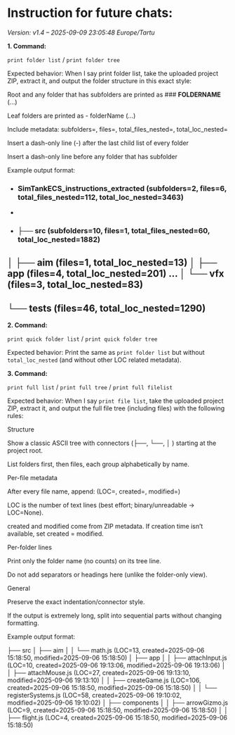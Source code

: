 # Instruction for future chats:

_Version: v1.4 – 2025-09-09 23:05:48 Europe/Tartu_










**1. Command:**

`print folder list` / `print folder tree`

Expected behavior:
When I say print folder list, take the uploaded project ZIP, extract it, and output the folder structure in this exact style:

Root and any folder that has subfolders are printed as ### **FOLDERNAME** (...)

Leaf folders are printed as - folderName (...)

Include metadata: subfolders=, files=, total_files_nested=, total_loc_nested=

Insert a dash-only line (-) after the last child list of every folder

Insert a dash-only line before any folder that has subfolder

Example output format:

- ### **SimTankECS_instructions_extracted** (subfolders=2, files=6, total_files_nested=112, total_loc_nested=3463)
-
- ### ├── **src** (subfolders=10, files=1, total_files_nested=60, total_loc_nested=1882)
│   ├── aim (files=1, total_loc_nested=13)
│   ├── app (files=4, total_loc_nested=201)
...
│   └── vfx (files=3, total_loc_nested=83)
-
└── tests (files=46, total_loc_nested=1290)
-

**2. Command:**

`print quick folder list` / `print quick folder tree`

Expected behavior:
Print the same as `print folder list` but without `total_loc_nested` (and without other LOC related metadata).

**3. Command:**

`print full list` / `print full tree` / `print full filelist`

Expected behavior:
When I say `print file list`, take the uploaded project ZIP, extract it, and output the full file tree (including files) with the following rules:

Structure

Show a classic ASCII tree with connectors (├──, └──, │ ) starting at the project root.

List folders first, then files, each group alphabetically by name.

Per-file metadata

After every file name, append:
(LOC=<lines>, created=<YYYY-MM-DD HH:MM:SS>, modified=<YYYY-MM-DD HH:MM:SS>)

LOC is the number of text lines (best effort; binary/unreadable → LOC=None).

created and modified come from ZIP metadata. If creation time isn’t available, set created = modified.

Per-folder lines

Print only the folder name (no counts) on its tree line.

Do not add separators or headings here (unlike the folder-only view).

General

Preserve the exact indentation/connector style.

If the output is extremely long, split into sequential parts without changing formatting.

Example output format:

├── src
│   ├── aim
│   │   └── math.js (LOC=13, created=2025-09-06 15:18:50, modified=2025-09-06 15:18:50)
│   ├── app
│   │   ├── attachInput.js (LOC=10, created=2025-09-06 19:13:06, modified=2025-09-06 19:13:06)
│   │   ├── attachMouse.js (LOC=27, created=2025-09-06 19:13:10, modified=2025-09-06 19:13:10)
│   │   ├── createGame.js (LOC=106, created=2025-09-06 15:18:50, modified=2025-09-06 15:18:50)
│   │   └── registerSystems.js (LOC=58, created=2025-09-06 19:10:02, modified=2025-09-06 19:10:02)
│   ├── components
│   │   ├── arrowGizmo.js (LOC=9, created=2025-09-06 15:18:50, modified=2025-09-06 15:18:50)
│   │   ├── flight.js (LOC=4, created=2025-09-06 15:18:50, modified=2025-09-06 15:18:50)
